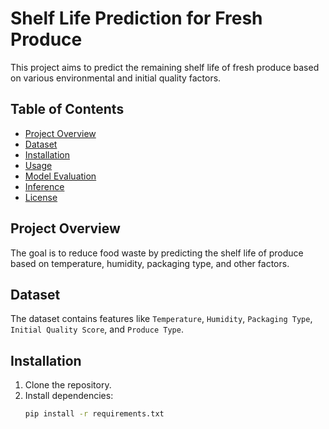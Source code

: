 # Shelf Life Prediction for Fresh Produce

This project aims to predict the remaining shelf life of fresh produce based on various environmental and initial quality factors.

## Table of Contents
- [Project Overview](#project-overview)
- [Dataset](#dataset)
- [Installation](#installation)
- [Usage](#usage)
- [Model Evaluation](#model-evaluation)
- [Inference](#inference)
- [License](#license)

## Project Overview
The goal is to reduce food waste by predicting the shelf life of produce based on temperature, humidity, packaging type, and other factors.

## Dataset
The dataset contains features like `Temperature`, `Humidity`, `Packaging Type`, `Initial Quality Score`, and `Produce Type`.

## Installation
1. Clone the repository.
2. Install dependencies:
   ```bash
   pip install -r requirements.txt

